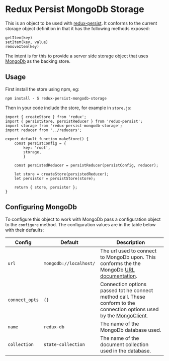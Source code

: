 # Redux Persist MongoDb Storage

This is an object to be used with [redux-persist](https://github.com/rt2zz/redux-persist).  It conforms to the current storage object definition in that it has the following methods exposed:
```
getItem(key)
setItem(key, value)
removeItem(key)
```
The intent is for this to provide a server side storage object that uses [MongoDb](https://www.mongodb.com) as the backing store.

## Usage
First install the store using npm, eg:

`npm install - S redux-persist-mongodb-storage`

Then in your code include the store, for example in `store.js`:

```
import { createStore } from 'redux';
import { persistStore, persistReducer } from 'redux-persist';
import storage from 'redux-persist-mongodb-storage';
import reducer from '../reducers';

export default function makeStore() {
	const persistConfig = {
  		key: 'root',
  		storage,
		}

	const persistedReducer = persistReducer(persistConfig, reducer);

	let store = createStore(persistedReducer);
	let persistor = persistStore(store);

	return { store, persistor };
}
```

## Configuring MongoDb
To configure this object to work with MongoDb pass a configuration object to the `configure` method.  The configuration values are in the table below with their defaults:

| Config | Default | Description|
| --- | --- | --- |
| `url` | `mongodb://localhost/` | The url used to connect to MongoDb upon.  This conforms the the MongoDb [URL documentation](https://docs.mongodb.com/manual/reference/connection-string/). |
| `connect_opts` | `{}` | Connection options passed tot he connect method call.  These conform to the connection options used by the [MongoClient](http://mongodb.github.io/node-mongodb-native/3.0/api/MongoClient.html#.connect). |
| `name` | `redux-db` | The name of the MongoDb database used. |
| `collection` | `state-collection` | The name of the document collection used in the database. |
